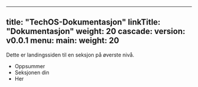 
---
title: "TechOS-Dokumentasjon"
linkTitle: "Dokumentasjon"
weight: 20
cascade:
  version: v0.0.1
menu:
  main:
    weight: 20
---

Dette er landingssiden til en seksjon på øverste nivå.

* Oppsummer
* Seksjonen din
* Her


